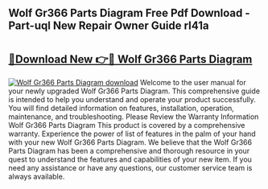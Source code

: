 ## Wolf Gr366 Parts Diagram Free Pdf Download - Part-uql New Repair Owner Guide rI41a

# <h2><a href="http://dfl7g7.blite.top/?on=Wolf+Gr366+Parts+Diagram">🔗Download New 👉🔴 Wolf Gr366 Parts Diagram</a></h2>

[![Wolf Gr366 Parts Diagram download](https://i.imgur.com/lujVjoI.png)](http://dfl7g7.blite.top/?on=Wolf+Gr366+Parts+Diagram)
Welcome to the user manual for your newly upgraded Wolf Gr366 Parts Diagram. This comprehensive guide is intended to help you understand and operate your product successfully. You will find detailed information on features, installation, operation, maintenance, and troubleshooting. Please Review the Warranty Information Wolf Gr366 Parts Diagram This product is covered by a comprehensive warranty. Experience the power of list of features in the palm of your hand with your new Wolf Gr366 Parts Diagram. We believe that the Wolf Gr366 Parts Diagram has been a comprehensive and thorough resource in your quest to understand the features and capabilities of your new item. If you need any assistance or have any questions, our customer service team is always available.
